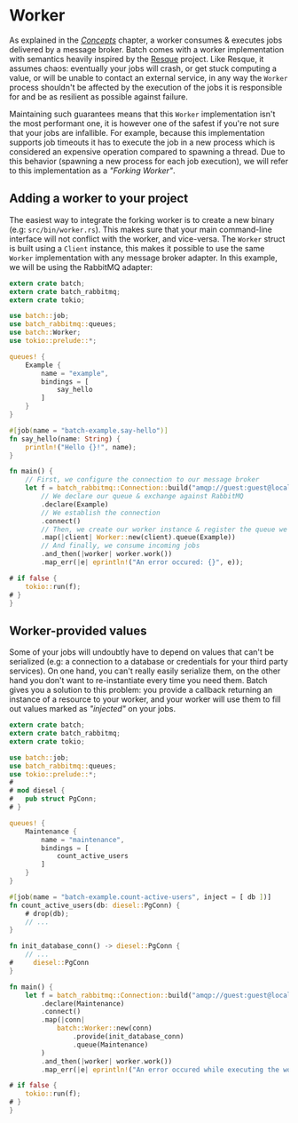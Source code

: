 # Worker

As explained in the *[Concepts]* chapter, a worker consumes & executes jobs delivered by a message broker. Batch comes with a worker implementation with semantics heavily inspired by the [Resque] project. Like Resque, it assumes chaos: eventually your jobs will crash, or get stuck computing a value, or will be unable to contact an external service, in any way the `Worker` process shouldn't be affected by the execution of the jobs it is responsible for and be as resilient as possible against failure.

Maintaining such guarantees means that this `Worker` implementation isn't the most performant one, it is however one of the safest if you're not sure that your jobs are infallible. For example, because this implementation supports job timeouts it has to execute the job in a new process which is considered an expensive operation compared to spawning a thread. Due to this behavior (spawning a new process for each job execution), we will refer to this implementation as a *"Forking Worker"*.

## Adding a worker to your project

The easiest way to integrate the forking worker is to create a new binary (e.g: `src/bin/worker.rs`). This makes sure that your main command-line interface will not conflict with the worker, and vice-versa. The `Worker` struct is built using a `Client` instance, this makes it possible to use the same `Worker` implementation with any message broker adapter. In this example, we will be using the RabbitMQ adapter:

```rust
extern crate batch;
extern crate batch_rabbitmq;
extern crate tokio;

use batch::job;
use batch_rabbitmq::queues;
use batch::Worker;
use tokio::prelude::*;

queues! {
    Example {
        name = "example",
        bindings = [
            say_hello
        ]
    }
}

#[job(name = "batch-example.say-hello")]
fn say_hello(name: String) {
    println!("Hello {}!", name);
}

fn main() {
    // First, we configure the connection to our message broker
    let f = batch_rabbitmq::Connection::build("amqp://guest:guest@localhost:5672/%2f")
        // We declare our queue & exchange against RabbitMQ
        .declare(Example)
        // We establish the connection
        .connect()
        // Then, we create our worker instance & register the queue we will consume from
        .map(|client| Worker::new(client).queue(Example))
        // And finally, we consume incoming jobs
        .and_then(|worker| worker.work())
        .map_err(|e| eprintln!("An error occured: {}", e));

# if false {
    tokio::run(f);
# }
}
```

## Worker-provided values

Some of your jobs will undoubtly have to depend on values that can't be serialized (e.g: a connection to a database or credentials for your third party services). On one hand, you can't really easily serialize them, on the other hand you don't want to re-instantiate every time you need them. Batch gives you a solution to this problem: you provide a callback returning an instance of a resource to your worker, and your worker will use them to fill out values marked as *"injected"* on your jobs.

```rust
extern crate batch;
extern crate batch_rabbitmq;
extern crate tokio;

use batch::job;
use batch_rabbitmq::queues;
use tokio::prelude::*;
#
# mod diesel {
#   pub struct PgConn;
# }

queues! {
    Maintenance {
        name = "maintenance",
        bindings = [
            count_active_users
        ]
    }
}

#[job(name = "batch-example.count-active-users", inject = [ db ])]
fn count_active_users(db: diesel::PgConn) {
    # drop(db);
    // ...
}

fn init_database_conn() -> diesel::PgConn {
    // ...
#     diesel::PgConn
}

fn main() {
    let f = batch_rabbitmq::Connection::build("amqp://guest:guest@localhost:5672/%2f")
        .declare(Maintenance)
        .connect()
        .map(|conn|
            batch::Worker::new(conn)
                .provide(init_database_conn)
                .queue(Maintenance)
        )
        .and_then(|worker| worker.work())
        .map_err(|e| eprintln!("An error occured while executing the worker: {}", e));

# if false {
    tokio::run(f);
# }
}
```

[Concepts]: ../concepts.html
[Resque]: https://github.com/resque/resque
